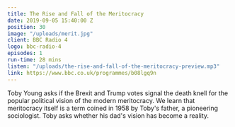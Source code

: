 ```yaml
---
title: The Rise and Fall of the Meritocracy
date: 2019-09-05 15:40:00 Z
position: 30
image: "/uploads/merit.jpg"
client: BBC Radio 4
logo: bbc-radio-4
episodes: 1
run-time: 28 mins
listen: "/uploads/the-rise-and-fall-of-the-meritocracy-preview.mp3"
link: https://www.bbc.co.uk/programmes/b08lgq9n
---
```


Toby Young asks if the Brexit and Trump votes signal the death knell for the popular political vision of the modern meritocracy. We learn that meritocracy itself is a term coined in 1958 by Toby's father, a pioneering sociologist. Toby asks whether his dad's vision has become a reality.